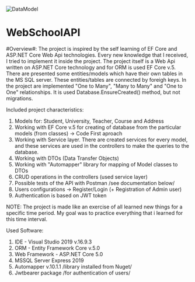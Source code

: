 ![DataModel](https://user-images.githubusercontent.com/40525254/132227872-8e4f08b7-95ba-408f-9be9-f7bfbadf769c.png)
# WebSchoolAPI

#Overview#:
The project is inspired by the self learning of EF Core and ASP.NET Core Web Api technologies. Every new knowledge that I received, I tried to implement it inside the project.
The project itself is a Web Api written on ASP.NET Core technology and for ORM is used EF Core v.5. There are presented some entities/models which have their own tables in the MS SQL server. These entities/tables are connected by foreigh keys. 
In the project are implemented "One to Many", "Many to Many" and "One to One" relationships. It is used Database.EnsureCreated() method, but not migrations. 

Included project characteristics:

1. Models for: Student, University, Teacher, Course and Address
2. Working with EF Core v.5 for creating of database from the particular models (from classes) -> Code First aproach
3. Working with Service layer. There are created services for every model, and these services are used in the controllers to make the queries to the database.
4. Working with DTOs (Data Transfer Objects)
5. Working with "Automapper" library for mapping of Model classes to DTOs
6. CRUD operations in the controllers (used service layer)
7. Possible tests of the API with Postman /see documentation below/
8. Users configurations -> Register/Login (+ Registration of Admin user)
9. Authentication is based on JWT token

NОТЕ: The project is made like an exercise of all learned new things for a specific time period. My goal was to practice everything that i learned for this time interval.
    
  Used Software:
  
  1. IDE - Visual Studio 2019 v.16.9.3
  2. ORM - Entity Framework Core v.5.0
  3. Web Framework - ASP.NET Core 5.0
  4. MSSQL Server Express 2019
  5. Automapper v.10.1.1 /library installed from Nuget/ 
  6. Jwtbearer package /for authentication of users/


    
    
    
